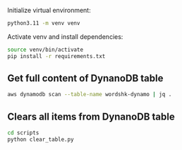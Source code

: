 Initialize virtual environment:
```bash
python3.11 -m venv venv
```

Activate venv and install dependencies:
```bash
source venv/bin/activate
pip install -r requirements.txt
```

## Get full content of DynanoDB table
```bash
aws dynamodb scan --table-name wordshk-dynamo | jq .
```

## Clears all items from DynanoDB table
```bash
cd scripts
python clear_table.py
```
